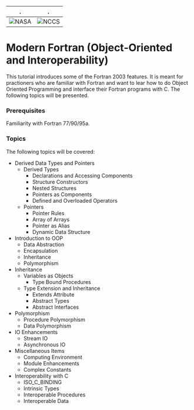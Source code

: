 | . | . |
| - | - |
| ![NASA](http://www.nasa.gov/sites/all/themes/custom/nasatwo/images/nasa-logo.svg) | ![NCCS](https://www.nccs.nasa.gov/sites/default/files/NCCS_Logo_0.png) |

#  Modern Fortran (Object-Oriented and Interoperability)

This tutorial introduces  some of the Fortran 2003 features. It is meant for practioners who are familiar with Fortran and want to lear how to do Object Oriented Programming and interface their Fortran programs with C. The following topics will be presented.

### Prerequisites
Familiarity with Fortran 77/90/95a.
 
### Topics
The following topics will be covered:

- Derived Data Types and Pointers
    - Derived Types
        - Declarations and Accessing Components
        - Structure Constructors
        - Nested Structures
        - Pointers as Components
        - Defined and Overloaded Operators
    - Pointers
        - Pointer Rules
        - Array of Arrays
        - Pointer as Alias
        - Dynamic Data Structure
- Introduction to OOP
    - Data Abstraction
    - Encapsulation
    - Inheritance
    - Polymorphism
- Inheritance
    - Variables as Objects
        - Type Bound Procedures
    - Type Extension and Inheritance
        - Extends Attribute
        - Abstract Types
        - Abstract Interfaces
- Polymorphism
    - Procedure Polymorphism
    - Data Polymorphism
- IO Enhancements
    - Stream IO
    - Asynchronous IO
- Miscellaneous Items
    - Computing Environment
    - Module Enhancements
    - Complex Constants
- Interoperability with C
    - ISO_C_BINDING
    - Intrinsic Types
    - Interoperable Procedures
    - Interoperable Data

